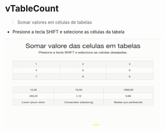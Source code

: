 # vTableCount

> Somar valores em células de tabelas

* Presione a tecla SHIFT e selecione as células da tabela

![](out.gif)